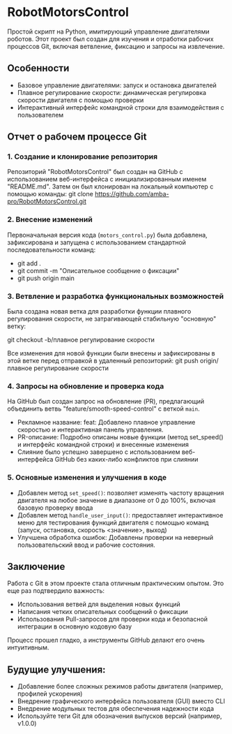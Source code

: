 # RobotMotorsControl

Простой скрипт на Python, имитирующий управление двигателями роботов. Этот проект был создан для изучения и отработки рабочих процессов Git, включая ветвление, фиксацию и запросы на извлечение.

## Особенности

- Базовое управление двигателями: запуск и остановка двигателей
- Плавное регулирование скорости: динамическая регулировка скорости двигателя с помощью проверки
- Интерактивный интерфейс командной строки для взаимодействия с пользователем

## Отчет о рабочем процессе Git

### 1. Создание и клонирование репозитория

Репозиторий "RobotMotorsControl" был создан на GitHub с использованием веб-интерфейса с инициализированным именем "README.md". Затем он был клонирован на локальный компьютер с помощью команды:
git clone https://github.com/amba-pro/RobotMotorsControl.git

### 2. Внесение изменений

Первоначальная версия кода (`motors_control.py`) была добавлена, зафиксирована и запущена с использованием стандартной последовательности команд:

- git add .
- git commit -m "Описательное сообщение о фиксации"
- git push origin main

### 3. Ветвление и разработка функциональных возможностей

Была создана новая ветка для разработки функции плавного регулирования скорости, не затрагивающей стабильную "основную" ветку:

git checkout -b/плавное регулирование скорости

Все изменения для новой функции были внесены и зафиксированы в этой ветке перед отправкой в удаленный репозиторий:
git push origin/ плавное регулирование скорости

### 4. Запросы на обновление и проверка кода

На GitHub был создан запрос на обновление (PR), предлагающий объединить ветвь "feature/smooth-speed-control" с веткой `main`.

- Рекламное название: feat: Добавлено плавное управление скоростью и интерактивная панель управления.
- PR-описание: Подробно описаны новые функции (метод set_speed() и интерфейс командной строки) и внесенные изменения
- Слияние было успешно завершено с использованием веб-интерфейса GitHub без каких-либо конфликтов при слиянии

### 5. Основные изменения и улучшения в коде

- Добавлен метод `set_speed()`: позволяет изменять частоту вращения двигателя на любое значение в диапазоне от 0 до 100%, включая базовую проверку ввода
- Добавлен метод `handle_user_input()`: предоставляет интерактивное меню для тестирования функций двигателя с помощью команд (запуск, остановка, скорость <значение>, выход)
- Улучшена обработка ошибок: Добавлены проверки на неверный пользовательский ввод и рабочие состояния.

## Заключение

Работа с Git в этом проекте стала отличным практическим опытом. Это еще раз подтвердило важность:

- Использования ветвей для выделения новых функций
- Написания четких описательных сообщений о фиксации
- Использования Pull-запросов для проверки кода и безопасной интеграции в основную кодовую базу

Процесс прошел гладко, а инструменты GitHub делают его очень интуитивным.

## Будущие улучшения:

- Добавление более сложных режимов работы двигателя (например, профилей ускорения)
- Внедрение графического интерфейса пользователя (GUI) вместо CLI
- Внедрение модульных тестов для обеспечения надежности кода
- Используйте теги Git для обозначения выпусков версий (например, v1.0.0)
